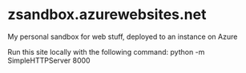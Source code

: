 zsandbox.azurewebsites.net
==========================

My personal sandbox for web stuff, deployed to an instance on Azure

Run this site locally with the following command: python -m SimpleHTTPServer 8000
